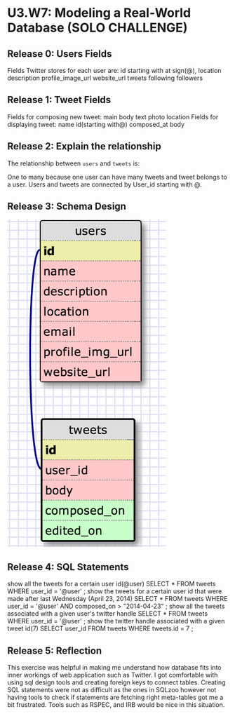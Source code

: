 # U3.W7: Modeling a Real-World Database (SOLO CHALLENGE)

## Release 0: Users Fields
<!-- Identify the fields Twitter collects data for -->
Fields Twitter stores for each user are:
  id starting with at sign(@),
  location
  description
  profile_image_url
  website_url
  tweets
  following
  followers 

## Release 1: Tweet Fields
<!-- Identify the fields Twitter uses to represent/display a tweet. What are you required or allowed to enter? -->
Fields for composing new tweet:
  main body text
  photo
  location
Fields for displaying tweet:
  name
  id(starting with@)
  composed_at
  body 

## Release 2: Explain the relationship
The relationship between `users` and `tweets` is: 
<!-- because... -->
One to many because one user can have many tweets and tweet belongs to a user. 
Users and tweets are connected by User_id starting with @. 

## Release 3: Schema Design
<!-- Include your image (inline) of your schema -->
![Solo Schema](/week_7/imgs/solo_rel_3.jpg)

## Release 4: SQL Statements
<!-- Include your SQL Statements. How can you make markdown files show blocks of code? -->
show all the tweets for a certain user id(@user)
    SELECT * 
    FROM tweets
    WHERE user_id = '@user' ; 
show the tweets for a certain user id that were made after last Wednesday (April 23, 2014)
    SELECT *
    FROM tweets
    WHERE user_id = '@user' AND composed_on > "2014-04-23" ;
show all the tweets associated with a given user's twitter handle
    SELECT * 
    FROM tweets
    WHERE user_id = '@user' ; 
show the twitter handle associated with a given tweet id(7)
	SELECT user_id
	FROM tweets
	WHERE tweets.id = 7 ;
## Release 5: Reflection
<!-- Be sure to add your reflection here!!! -->
This exercise was helpful in making me understand how database fits into inner workings of web application such as Twitter. I got comfortable with using sql design tools and creating foreign keys to connect tables. Creating SQL statements were not as difficult as the ones in SQLzoo however not having tools to check if statements are fetching right meta-tables got me a bit frustrated. Tools such as RSPEC, and IRB would be nice in this situation.